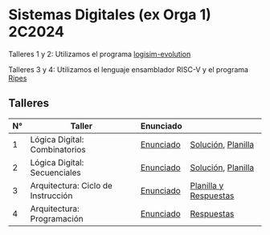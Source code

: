 # Sistemas Digitales (ex Orga 1) 2C2024

Talleres 1 y 2: Utilizamos el programa [logisim-evolution](https://github.com/logisim-evolution/logisim-evolution)

Talleres 3 y 4: Utilizamos el lenguaje ensamblador RISC-V y el programa [Ripes](https://github.com/mortbopet/Ripes)

## Talleres

| N° | Taller | Enunciado |  |
| - | - | - | - |
| 1 | Lógica Digital: Combinatorios | [Enunciado](https://github.com/arielbakal/uba_sd/blob/main/Taller%20L%C3%B3gica%20Combinatoria/enunciado_solucion.pdf) | [Solución](https://github.com/arielbakal/uba_sd/blob/main/Taller%20L%C3%B3gica%20Combinatoria/solucion.circ), [Planilla](https://github.com/arielbakal/uba_sd/blob/main/Taller%20L%C3%B3gica%20Combinatoria/enunciado_solucion.pdf) |
| 2 | Lógica Digital: Secuenciales | [Enunciado](https://github.com/arielbakal/uba_sd/blob/main/Taller%20L%C3%B3gica%20Secuencial/enunciado.pdf) | [Solución](https://github.com/arielbakal/uba_sd/blob/main/Taller%20L%C3%B3gica%20Secuencial/solucion.circ), [Planilla](https://github.com/arielbakal/uba_sd/blob/main/Taller%20L%C3%B3gica%20Secuencial/planilla.pdf) |
| 3 | Arquitectura: Ciclo de Instrucción | [Enunciado](https://github.com/arielbakal/uba_sd/blob/main/Taller%20Arquitectura%20-%20Ciclo%20de%20Instrucci%C3%B3n/enunciado.pdf) | [Planilla y Respuestas](https://github.com/arielbakal/uba_sd/blob/main/Taller%20Arquitectura%20-%20Ciclo%20de%20Instrucci%C3%B3n/planilla_respuestas.pdf) |
| 4 | Arquitectura: Programación | [Enunciado](https://github.com/arielbakal/uba_sd/blob/main/Taller%20Arquitectura%20-%20Programaci%C3%B3n/enunciado.pdf) | [Respuestas](https://github.com/arielbakal/uba_sd/blob/main/Taller%20Arquitectura%20-%20Programaci%C3%B3n/respuestas.pdf) |

